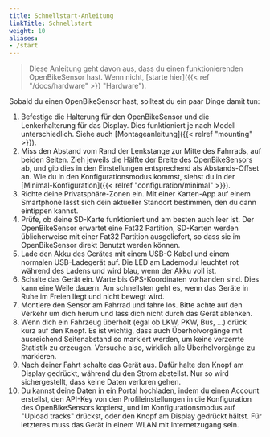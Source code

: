 ```yaml
---
title: Schnellstart-Anleitung
linkTitle: Schnellstart
weight: 10
aliases:
- /start
---
```


> Diese Anleitung geht davon aus, dass du einen funktionierenden OpenBikeSensor
> hast. Wenn nicht, [starte hier]({{< ref "/docs/hardware" >}} "Hardware").

Sobald du einen OpenBikeSensor hast, solltest du ein paar Dinge damit tun:

1. Befestige die Halterung für den OpenBikeSensor und die Lenkerhalterung für
   das Display. Dies funktioniert je nach Modell unterschiedlich. Siehe auch
   [Montageanleitung]({{< relref "mounting" >}}).
2. Miss den Abstand vom Rand der Lenkstange zur Mitte des Fahrrads, auf beiden
   Seiten. Zieh jeweils die Hälfte der Breite des OpenBikeSensors ab, und gib
   dies in den Einstellungen entsprechend als Abstands-Offset an. Wie du in den
   Konfigurationsmodus kommst, siehst du in der [Minimal-Konfiguration]({{<
   relref "configuration/minimal" >}}).
3. Richte deine Privatsphäre-Zonen ein. Mit einer Karten-App auf einem
   Smartphone lässt sich dein aktueller Standort bestimmen, den du dann
   eintippen kannst.
4. Prüfe, ob deine SD-Karte funktioniert und am besten auch leer ist. Der
   OpenBikeSensor erwartet eine Fat32 Partition, SD-Karten werden üblicherweise
   mit einer Fat32 Partition ausgeliefert, so dass sie im OpenBikeSensor direkt
   Benutzt werden können.
6. Lade den Akku des Gerätes mit einem USB-C Kabel und einem normalen
   USB-Ladegerät auf. Die LED am Lademodul leuchtet rot während des Ladens und
   wird blau, wenn der Akku voll ist. 
6. Schalte das Gerät ein. Warte bis GPS-Koordinaten vorhanden sind. Dies kann
   eine Weile dauern. Am schnellsten geht es, wenn das Geräte in Ruhe im Freien
   liegt und nicht bewegt wird.
7. Montiere den Sensor am Fahrrad und fahre los. Bitte achte auf den Verkehr um
   dich herum und lass dich nicht durch das Gerät ablenken.
8. Wenn dich ein Fahrzeug überholt (egal ob LKW, PKW, Bus, ...) drück kurz auf
   den Knopf. Es ist wichtig, dass auch Überholvorgänge mit ausreichend
   Seitenabstand so markiert werden, um keine verzerrte Statistik zu erzeugen.
   Versuche also, wirklich alle Überholvorgänge zu markieren.
9. Nach deiner Fahrt schalte das Gerät aus. Dafür halte den Knopf am Display
   gedrückt, während du den Strom abstellst. Nur so wird sichergestellt, dass
   keine Daten verloren gehen.
10. Du kannst deine Daten [in ein Portal](https://forum.openbikesensor.org/t/uebersicht-verfuegbarer-portale/688)
    hochladen, indem du einen Account erstellst, den API-Key von den
    Profileinstellungen in die Konfiguration des OpenBikeSensors kopierst, und
    im Konfigurationsmodus auf "Upload tracks" drückst, oder den Knopf am
    Display gedrückt hältst. Für letzteres muss das Gerät in einem WLAN mit
    Internetzugang sein.
